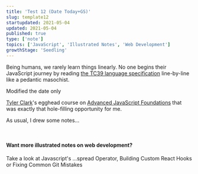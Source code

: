```yaml
---
title: 'Test 12 (Date Today+GS)'
slug: template12
startupdated: 2021-05-04
updated: 2021-05-04
published: true
type: ['note']
topics: ['JavaScript', 'Illustrated Notes', 'Web Development']
growthStage: 'Seedling'
---
```


<FullWidthImage width="800px" src="https://res.cloudinary.com/dg3gyk0gu/image/upload/c_scale,w_700/v1580828081/maggieappleton.com/egghead-course-notes/advancedjs-notes/AdvancedJS_1_2x.png" alt="Advanced JavaScript Fundamentals" />

<IntroParagraph>

Being humans, we rarely learn things linearly. No one begins their JavaScript journey by reading [the TC39 language specification](https://www.ecma-international.org/ecma-262/5.1/) line-by-line like a pedantic masochist.

</IntroParagraph>

Modified the date only

<a noTip href="https://egghead.io/courses/advanced-javascript-foundations"><ImageFrame width="90%" alt="Course illustration of a building with a bright yellow foundation floor for advanced javascript foundations" src="https://og-image-egghead-course.now.sh/advanced-javascript-foundations" /></a>

<p><a href="https://twitter.com/iamtylerwclark">Tyler Clark</a>'s egghead course on <a href="https://egghead.io/courses/advanced-javascript-foundations">Advanced JavaScript Foundations</a> that was exactly that hole-filling opportunity for me.</p>

<p>As usual, I drew some notes...</p>

<br/>

<FullWidthImage width="860px" src="https://res.cloudinary.com/dg3gyk0gu/image/upload/v1580828081/maggieappleton.com/egghead-course-notes/advancedjs-notes/AdvancedJS_2_2x.png" alt="Advanced JavaScript foundations" />

<FullWidthImage width="860px"  src="https://res.cloudinary.com/dg3gyk0gu/image/upload/v1580828082/maggieappleton.com/egghead-course-notes/advancedjs-notes/AdvancedJS_3_2x.png" alt="Advanced JavaScript foundations" />

<FullWidthImage width="860px"  src="https://res.cloudinary.com/dg3gyk0gu/image/upload/v1580828081/maggieappleton.com/egghead-course-notes/advancedjs-notes/AdvancedJS_4_2x.png" alt="Advanced JavaScript foundations" />

<FullWidthImage width="860px"  src="https://res.cloudinary.com/dg3gyk0gu/image/upload/v1580828081/maggieappleton.com/egghead-course-notes/advancedjs-notes/AdvancedJS_5.png" alt="Advanced JavaScript foundations" />

#### Want more illustrated notes on web development?

Take a look at Javascript's ...spread Operator, Building Custom React Hooks or Fixing Common Git Mistakes
